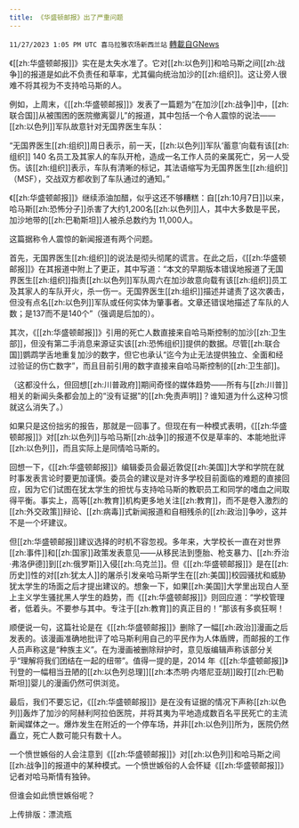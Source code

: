 ```yaml
---
title: 《华盛顿邮报》出了严重问题
---
```

`11/27/2023 1:05 PM UTC 喜马拉雅农场新西兰站` [轉載自GNews](https://gnews.org/articles/2042378)

《[[zh:华盛顿邮报]]》实在是太失水准了。它对[[zh:以色列]]和哈马斯之间[[zh:战争]]的报道是如此不负责任和草率，尤其偏向统治加沙的[[zh:组织]]。这让旁人很难不将其视为不支持哈马斯的人。

例如，上周末，《[[zh:华盛顿邮报]]》发表了一篇题为“在加沙[[zh:战争]]中，[[zh:联合国]]从被围困的医院撤离婴儿”的报道，其中包括一个令人震惊的说法——[[zh:以色列]]军队故意针对无国界医生车队：

“无国界医生[[zh:组织]]周日表示，前一天，[[zh:以色列]]军队‘蓄意’向载有该[[zh:组织]] 140 名员工及其家人的车队开枪，造成一名工作人员的亲属死亡，另一人受伤。该[[zh:组织]]表示，车队有清晰的标记，其法语缩写为无国界医生[[zh:组织]]（MSF），交战双方都收到了车队通过的通知。”

《[[zh:华盛顿邮报]]》继续添油加醋，似乎这还不够糟糕：自[[zh:10月7日]]以来，哈马斯[[zh:恐怖分子]]杀害了大约1,200名[[zh:以色列]]人，其中大多数是平民，加沙地带的[[zh:巴勒斯坦]]人被杀总数约为 11,000人。

这篇据称令人震惊的新闻报道有两个问题。

首先，无国界医生[[zh:组织]]的说法是彻头彻尾的谎言。在此之后，《[[zh:华盛顿邮报]]》在其报道中附上了更正，其中写道：“本文的早期版本错误地报道了无国界医生[[zh:组织]]指责[[zh:以色列]]军队周六在加沙故意向载有该[[zh:组织]]员工及其家人的车队开火，杀一伤一。无国界医生[[zh:组织]]描述并谴责了这次袭击，但没有点名[[zh:以色列]]军队或任何实体为肇事者。文章还错误地描述了车队的人数；是137而不是140个”（强调是后加的）。

其次，《[[zh:华盛顿邮报]]》引用的死亡人数直接来自哈马斯控制的加沙[[zh:卫生部]]，但没有第二手消息来源证实该[[zh:恐怖组织]]提供的数据。尽管[[zh:联合国]]鹦鹉学舌地重复加沙的数字，但它也承认“迄今为止无法提供独立、全面和经过验证的伤亡数字”，而且目前引用的数字直接来自哈马斯控制的[[zh:卫生部]]。

（这都没什么，但回想[[zh:川普政府]]期间奇怪的媒体趋势——所有与[[zh:川普]]相关的新闻头条都会加上的“没有证据”的[[zh:免责声明]]？谁知道为什么这种习惯就这么消失了。）

如果只是这份拙劣的报告，那就是一回事了。但现在有一种模式表明，《[[zh:华盛顿邮报]]》对[[zh:以色列]]与哈马斯[[zh:战争]]的报道不仅是草率的、本能地批评[[zh:以色列]]，而且实际上是同情哈马斯的。

回想一下，《[[zh:华盛顿邮报]]》编辑委员会最近敦促[[zh:美国]]大学和学院在就时事发表言论时要更加谨慎。委员会的建议是对许多学校目前面临的难题的直接回应，因为它们试图在犹太学生的担忧与支持哈马斯的教职员工和同学的嗜血之间取得平衡。事实上，高等[[zh:教育]]机构更多地关注[[zh:教育]]，而不是卷入激烈的[[zh:外交政策]]辩论、[[zh:病毒]]式新闻报道和自相残杀的[[zh:政治]]争吵，这并不是一个坏建议。

但[[zh:华盛顿邮报]]建议选择的时机不容忽视。多年来，大学校长一直在对世界[[zh:事件]]和[[zh:国家]]政策发表意见——从移民法到堕胎、枪支暴力、[[zh:乔治·弗洛伊德]]到[[zh:俄罗斯]]入侵[[zh:乌克兰]]。但《[[zh:华盛顿邮报]]》是在[[zh:历史]]性的对[[zh:犹太人]]的屠杀引发亲哈马斯学生在[[zh:美国]]校园骚扰和威胁犹太学生的场面之后才提出建议的。想象一下，如果[[zh:美国]]大学里出现白人至上主义学生骚扰黑人学生的趋势，而《[[zh:华盛顿邮报]]》则回应道：“学校管理者，低着头。不要参与其中。专注于[[zh:教育]]的真正目的！”那该有多疯狂啊！

顺便说一句，这篇社论是在《[[zh:华盛顿邮报]]》删除了一幅[[zh:政治]]漫画之后发表的。该漫画准确地批评了哈马斯利用自己的平民作为人体盾牌，而邮报的工作人员声称这是“种族主义”。在为漫画被删除辩护时，意见版编辑声称该部分关乎“理解将我们团结在一起的纽带”。值得一提的是，2014 年《[[zh:华盛顿邮报]]》刊登的一幅相当丑陋的[[zh:以色列总理]][[zh:本杰明·内塔尼亚胡]]殴打[[zh:巴勒斯坦]]婴儿的漫画仍然可供浏览。

最后，我们不要忘记，《[[zh:华盛顿邮报]]》是在没有证据的情况下声称[[zh:以色列]]轰炸了加沙的阿赫利阿拉伯医院，并将其夷为平地造成数百名平民死亡的主流新闻媒体之一。爆炸发生在附近的一个停车场，并非[[zh:以色列]]所为，医院仍然矗立，死亡人数可能只有数十人。

一个愤世嫉俗的人会注意到《[[zh:华盛顿邮报]]》对[[zh:以色列]]和哈马斯之间[[zh:战争]]的报道中的某种模式。一个愤世嫉俗的人会怀疑《[[zh:华盛顿邮报]]》记者对哈马斯情有独钟。

但谁会如此愤世嫉俗呢？

上传排版：漂流瓶
